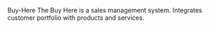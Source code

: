 Buy-Here
The Buy Here is a sales management system.
Integrates customer portfolio with products and services.
